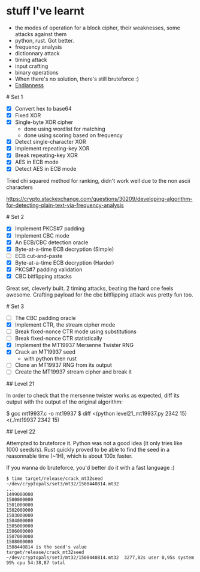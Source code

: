 
# stuff I've learnt

 - the modes of operation for a block cipher, their weaknesses, some attacks against them
 - python, rust. Got better.
 - frequency analysis
 - dictionnary attack
 - timing attack
 - input crafting
 - binary operations
 - When there's no solution, there's still bruteforce :)
 - [Endianness](https://betterexplained.com/articles/understanding-big-and-little-endian-byte-order/)

# Set 1

 - [x] Convert hex to base64
 - [x] Fixed XOR
 - [x] Single-byte XOR cipher
 	- done using wordlist for matching
 	- done using scoring based on frequency
 - [x] Detect single-character XOR
 - [x] Implement repeating-key XOR
 - [x] Break repeating-key XOR
 - [x] AES in ECB mode
 - [x] Detect AES in ECB mode

Tried chi squared method for ranking, didn't work well due to the non ascii characters

https://crypto.stackexchange.com/questions/30209/developing-algorithm-for-detecting-plain-text-via-frequency-analysis

# Set 2

 - [x] Implement PKCS#7 padding
 - [x] Implement CBC mode
 - [x] An ECB/CBC detection oracle
 - [x] Byte-at-a-time ECB decryption (Simple)
 - [ ] ECB cut-and-paste
 - [x] Byte-at-a-time ECB decryption (Harder)
 - [x] PKCS#7 padding validation
 - [x] CBC bitflipping attacks

Great set, cleverly built. 2 timing attacks, beating the hard one feels awesome.
Crafting payload for the cbc bitflipping attack was pretty fun too.

# Set 3

 - [ ] The CBC padding oracle
 - [x] Implement CTR, the stream cipher mode
 - [ ] Break fixed-nonce CTR mode using substitutions
 - [ ] Break fixed-nonce CTR statistically
 - [x] Implement the MT19937 Mersenne Twister RNG
 - [x] Crack an MT19937 seed
    - with python then rust
 - [ ] Clone an MT19937 RNG from its output
 - [ ] Create the MT19937 stream cipher and break it

## Level 21

In order to check that the mersenne twister works as expected, diff its output with the output of the original algorithm:

$ gcc mt19937.c -o mt19937
$ diff <(python level21_mt19937.py 2342 15) <(./mt19937 2342 15)

## Level 22

Attempted to bruteforce it. Python was not a good idea (it only tries  like 1000 seeds/s). Rust quickly proved to be able to find the seed in a reasonnable time (~1H), which is about 100x faster. 

If you wanna do bruteforce, you'd better do it with a fast language :)

	$ time target/release/crack_mt32seed ~/dev/cryptopals/set3/mt32/1508440814.mt32
	...
	1499000000
	1500000000
	1501000000
	1502000000
	1503000000
	1504000000
	1505000000
	1506000000
	1507000000
	1508000000
	1508440814 is the seed's value
	target/release/crack_mt32seed ~/dev/cryptopals/set3/mt32/1508440814.mt32  3277,82s user 0,95s system 99% cpu 54:38,87 total

